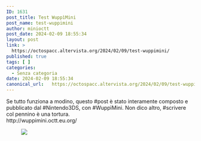```yaml
---
ID: 1631
post_title: Test WuppìMini
post_name: test-wuppimini
author: minioctt
post_date: 2024-02-09 18:55:34
layout: post
link: >
  https://octospacc.altervista.org/2024/02/09/test-wuppimini/
published: true
tags: [ ]
categories:
  - Senza categoria
date: 2024-02-09 18:55:34
canonical_url:   https://octospacc.altervista.org/2024/02/09/test-wuppimini/
---
```

<!-- wp:paragraph -->
<p>Se tutto funziona a modino, questo #post è stato interamente composto e pubblicato dal #Nintendo3DS, con #WuppìMini. Non dico altro, #scrivere col pennino è una tortura. <br/>http://wuppimini.octt.eu.org/</p>
<!-- /wp:paragraph -->


<!-- wp:paragraph -->
<p></p>
<!-- /wp:paragraph -->

<!-- wp:image {"id":1630,"sizeSlug":"large"} -->
<figure class="wp-block-image size-large"><img src="https://octospacc.altervista.org/wp-content/uploads/2024/02/HNI_0074.jpg" class="wp-image-1630"/></figure>
<!-- /wp:image -->